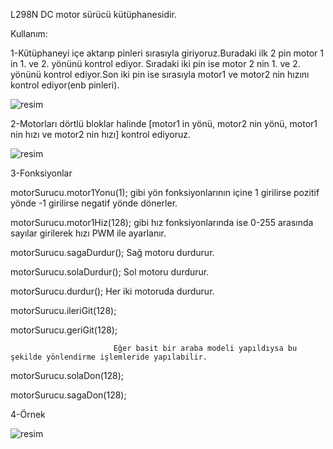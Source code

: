 L298N DC motor sürücü kütüphanesidir.

Kullanım:

1-Kütüphaneyi içe aktarıp pinleri sırasıyla giriyoruz.Buradaki ilk 2 pin motor 1 in 1. ve 2. yönünü kontrol ediyor.
Sıradaki iki pin ise motor 2 nin 1. ve 2. yönünü kontrol ediyor.Son iki pin ise sırasıyla motor1 ve motor2 nin hızını kontrol ediyor(enb pinleri).

![resim](https://github.com/user-attachments/assets/759689e8-9276-49f8-9afc-1c8a8b03b51e)


2-Motorları dörtlü bloklar halinde [motor1 in yönü, motor2 nin yönü, motor1 nin hızı ve motor2 nin hızı] kontrol ediyoruz.

![resim](https://github.com/user-attachments/assets/8fcf3153-aed3-4069-995f-7206d27a6cc1)

3-Fonksiyonlar

motorSurucu.motor1Yonu(1); gibi yön fonksiyonlarının içine 1 girilirse pozitif yönde -1 girilirse negatif yönde dönerler.

motorSurucu.motor1Hiz(128); gibi hız fonksiyonlarında ise 0-255 arasında sayılar girilerek hızı PWM ile ayarlanır.

motorSurucu.sagaDurdur();  Sağ motoru durdurur.


motorSurucu.solaDurdur();  Sol motoru durdurur.  


motorSurucu.durdur(); Her iki motoruda durdurur.

motorSurucu.ileriGit(128);

motorSurucu.geriGit(128); 

                           Eğer basit bir araba modeli yapıldıysa bu şekilde yönlendirme işlemleride yapılabilir.
                          
motorSurucu.solaDon(128);

motorSurucu.sagaDon(128);

4-Örnek

![resim](https://github.com/user-attachments/assets/6587ee66-41b8-4e68-b1c8-633e84907618)

















